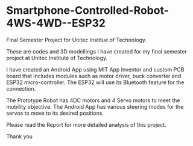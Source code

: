# Smartphone-Controlled-Robot-4WS-4WD--ESP32
Final Semester Project for Unitec Institue of Technology.

These are codes and 3D modellings I have created for my final semester project at Unitec Institute of Technology.

I have created an Android App using MIT App Inventor and custom PCB board that includes modules such as motor driver, buck converter and ESP32 micro-controller. The ESP32 will use its Bluetooth feature for the connection.

The Prototype Robot has 4DC motors and 4 Servo motors to meet the mobility objective. The Android App has various steering modes for the servos to move to its desired positions.

Please read the Report for more detailed analysis of this project.

Thank you
